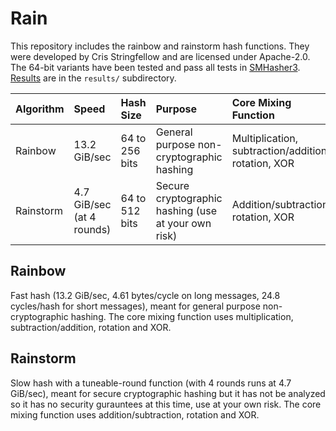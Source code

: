 # Rain

This repository includes the rainbow and rainstorm hash functions. They were developed by Cris Stringfellow and are licensed under Apache-2.0. The 64-bit variants have been tested and pass all tests in [SMHasher3](https://gitlab.com/fwojcik/smhasher3). [Results](results) are in the `results/` subdirectory.

| Algorithm | Speed | Hash Size | Purpose | Core Mixing Function | Security |
| :- | :- | :- | :- | :- | :- |
| Rainbow | 13.2 GiB/sec | 64 to 256 bits | General purpose non-cryptographic hashing | Multiplication, subtraction/addition, rotation, XOR | None mentioned |
| Rainstorm | 4.7 GiB/sec (at 4 rounds) | 64 to 512 bits | Secure cryptographic hashing (use at your own risk) | Addition/subtraction, rotation, XOR | Not analyzed, no guarantees |

## Rainbow

Fast hash (13.2 GiB/sec, 4.61 bytes/cycle on long messages, 24.8 cycles/hash for short messages), meant for general purpose non-cryptographic hashing. The core mixing function uses multiplication, subtraction/addition, rotation and XOR. 

## Rainstorm

Slow hash with a tuneable-round function (with 4 rounds runs at 4.7 GiB/sec), meant for secure cryptographic hashing but it has not be analyzed so it has no security gurauntees at this time, use at your own risk. The core mixing function uses addition/subtraction, rotation and XOR.



